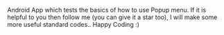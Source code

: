 Android App which tests the basics of how to use Popup menu. If it is helpful to you then follow me (you can give it a star too), I will make some more useful standard codes.. Happy Coding :)
